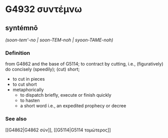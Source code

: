 # G4932 συντέμνω

## syntémnō

_(soon-tem'-no | soon-TEM-noh | syoon-TAME-noh)_

### Definition

from G4862 and the base of G5114; to contract by cutting, i.e., (figuratively) do concisely (speedily); (cut) short; 

- to cut in pieces
- to cut short
- metaphorically
  - to dispatch briefly, execute or finish quickly
  - to hasten
  - a short word i.e., an expedited prophecy or decree

### See also

[[G4862|G4862 σύν]], [[G5114|G5114 τομώτερος]]
